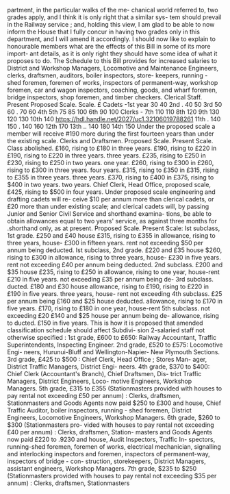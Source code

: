 partment, in the particular walks of the me- chanical world referred to, two grades apply, and I think it is only right that a similar sys- tem should prevail in the Railway service ; and, holding this view, I am glad to be able to now inform the House that I fully concur in having two grades only in this department, and I will amend it accordingly. I should now like to explain to honourable members what are the effects of this Bill in some of its more import- ant details, as it is only right they should have some idea of what it proposes to do. The Schedule to this Bill provides for increased salaries to District and Workshop Managers, Locomotive and Maintenance Engineers, clerks, draftsmen, auditors, boiler inspectors, store- keepers, running - shed foremen, foremen of works, inspectors of permanent-way, workshop foremen, car and wagon inspectors, coaching, goods, and wharf foremen, bridge inspectors, shop foremen, and timber checkers. Clerical Staff. Present Proposed Scale. Scale. £ Cadets -1st year 30 40 2nd . 40 50 3rd 50 60 . 70 60 4th 5th 75 85 100 6th 90 100 Clerks - 7th 110 110 8th 120 9th 130 120 130 10th 140 https://hdl.handle.net/2027/uc1.32106019788261 11th . 140 150 . 140 160 12th 170 13th .. 140 180 14th 150 Under the proposed scale a member will receive #190 more during the first fourteen years than under the existing scale. Clerks and Draftsmen. Proposed Scale. Present Scale. Class abolished. £160, rising to £180 in three years. £190, rising to £220 in £190, rising to £220 in three years. three years. £235, rising to £250 in £230, rising to £250 in two years. one year. £260, rising to £300 in £260, rising to £300 in three years. four years. £315, rising to £350 in £315, rising to £355 in three years. three years. £370, rising to £400 in £375, rising to $400 in two years. two years. Chief Clerk, Head Office, proposed scale, £425, rising to $500 in four years. Under proposed scale engineering and drafting cadets will re- ceive $10 per annum more than clerical cadets, or £20 more than under existing scale; and clerical cadets will, by passing Junior and Senior Civil Service and shorthand examina- tions, be able to obtain allowances equal to two years' service, as against three months for .shorthand only, as at present. Proposed Scale. Present Scale: Ist subclass, 1st grade. £250 and £40 house £315, rising to £355 in allowance, rising to three years, house- £300 in fifteen years. rent not exceeding $50 per annum being deducted. Ist subclass, 2nd grade. £220 and £35 house $260, rising to £300 in allowance, rising to three years, house- £230 in five years. rent not exceeding £40 per annum being deducted. 2nd subclass. £200 and $35 house £235, rising to £250 in allowance, rising to one year, house-rent £210 in five years. not exceeding £35 per annum being de- 3rd subclass. ducted. £180 and £30 house allowance, rising to £190, rising to £220 in £190 in five years. three years, house- rent not exceeding 4th subclass. £25 per annum being £160 and $25 house deducted. allowance, rising to £170 in five years. £170, rising to £180 in one year, house-rent 5th subclass. not exceeding £20 £140 and $25 house per annum being de- allowance, rising to ducted. £150 in five years. This is how it is proposed that amended classification schedule should affect Subdivi- sion 2-salaried staff not otherwise specified : 1st grade, £600 to £650: Railway Accountant, Traffic Superintendents, Inspecting Engineer. 2nd grade, £520 to £575: Locomotive Engi- neers, Hurunui-Bluff and Wellington-Napier- New Plymouth Sections. 3rd grade, £425 to $500 : Chief Clerk, Head Office ; Stores Man- ager, District Traffic Managers, District Engi- neers. 4th grade, $370 to $400: Chief Clerk (Accountant's Branch), Chief Draftsmen, Dis- trict Traffic Managers, District Engineers, Loco- motive Engineers, Workshop Managers. 5th grade, £315 to £355 (Stationmasters provided with houses to pay rental not exceeding £50 per annum) : Clerks, draftsmen, Stationmasters and Goods Agents now paid $250 to £300 and house, Chief Traffic Auditor, boiler inspectors, running - shed foremen, District Engineers, Locomotive Engineers, Workshop Managers. 6th grade, $260 to $300 (Stationmasters pro- vided with houses to pay rental not exceeding £40 per annum) : Clerks, draftsmen, Station- masters and Goods Agents now paid £220 to .9230 and house, Audit Inspectors, Traffic In- spectors, running-shed foremen, foremen of works, electrical mechanician, signalling and interlocking inspectors and foremen, inspectors of permanent-way, inspectors of bridge - con- struction, storekeepers, District Managers, assistant engineers, Workshop Managers. 7th grade, $235 to $250 (Stationmasters provided with houses to pay rental not exceeding $35 per annum) : Clerks, draftsmen, Stationmasters 